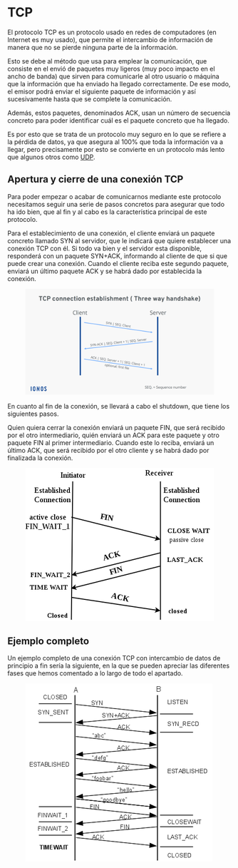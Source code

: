 # TCP

El protocolo TCP es un protocolo usado en redes de computadores (en Internet es muy usado), que permite el intercambio de información de manera que no se pierde ninguna parte de la información.

Esto se debe al método que usa para emplear la comunicación, que consiste en el envió de paquetes muy ligeros (muy poco impacto en el ancho de banda) que sirven para comunicarle al otro usuario o máquina que la información que ha enviado ha llegado correctamente. De ese modo, el emisor podrá enviar el siguiente paquete de información y así sucesivamente hasta que se complete la comunicación.

Además, estos paquetes, denominados ACK, usan un número de secuencia concreto para poder identificar cuál es el paquete concreto que ha llegado.

Es por esto que se trata de un protocolo muy seguro en lo que se refiere a la pérdida de datos, ya que asegura al 100% que toda la información va a llegar, pero precisamente por esto se convierte en un protocolo más lento que algunos otros como [UDP](udp.md).

## Apertura y cierre de una conexión TCP

Para poder empezar o acabar de comunicarnos mediante este protocolo necesitamos seguir una serie de pasos concretos para asegurar que todo ha ido bien, que al fin y al cabo es la característica principal de este protocolo.

Para el establecimiento de una conexión, el cliente enviará un paquete concreto llamado SYN al servidor, que le indicará que quiere establecer una conexión TCP con él. Si todo va bien y el servidor esta disponible, responderá con un paquete SYN+ACK, informando al cliente de que si que puede crear una conexión. Cuando el cliente reciba este segundo paquete, enviará un último paquete ACK y se habrá dado por establecida la conexión.

<figure><img src="../../../.gitbook/assets/image (2).png" alt=""><figcaption></figcaption></figure>

En cuanto al fin de la conexión, se llevará a cabo el shutdown, que tiene los siguientes pasos.&#x20;

Quien quiera cerrar la conexión enviará un paquete FIN, que será recibido por el otro intermediario, quién enviará un ACK para este paquete y otro paquete FIN al primer intermediario. Cuando este lo reciba, enviará un último ACK, que será recibido por el otro cliente y se habrá dado por finalizada la conexión.

<figure><img src="../../../.gitbook/assets/image (10).png" alt=""><figcaption></figcaption></figure>

## Ejemplo completo

Un ejemplo completo de una conexión TCP con intercambio de datos de principio a fin sería la siguiente, en la que se pueden apreciar las diferentes fases que hemos comentado a lo largo de todo el apartado.

<figure><img src="../../../.gitbook/assets/image (19).png" alt=""><figcaption></figcaption></figure>
